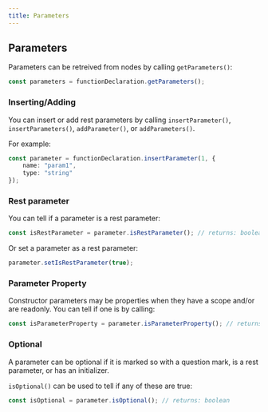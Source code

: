 ```yaml
---
title: Parameters
---
```


## Parameters

Parameters can be retreived from nodes by calling `getParameters()`:

```typescript
const parameters = functionDeclaration.getParameters();
```

### Inserting/Adding

You can insert or add rest parameters by calling `insertParameter()`, `insertParameters()`, `addParameter()`, or `addParameters()`.

For example:

```typescript
const parameter = functionDeclaration.insertParameter(1, {
    name: "param1",
    type: "string"
});
```

### Rest parameter

You can tell if a parameter is a rest parameter:

```typescript
const isRestParameter = parameter.isRestParameter(); // returns: boolean
```

Or set a parameter as a rest parameter:

```typescript
parameter.setIsRestParameter(true);
```

### Parameter Property

Constructor parameters may be properties when they have a scope and/or are readonly. You can tell if one is by calling:

```typescript
const isParameterProperty = parameter.isParameterProperty(); // returns: boolean
```

### Optional

A parameter can be optional if it is marked so with a question mark, is a rest parameter, or has an initializer.

`isOptional()` can be used to tell if any of these are true:

```typescript
const isOptional = parameter.isOptional(); // returns: boolean
```
